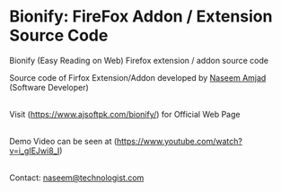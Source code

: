 # Bionify: FireFox Addon / Extension Source Code
Bionify (Easy Reading on Web) Firefox extension / addon source code

Source code of Firfox Extension/Addon developed by [Naseem Amjad](https://www.ajsoftpk.com/naseem_amjad/) (Software Developer)<br><br>

Visit (https://www.ajsoftpk.com/bionify/) for Official Web Page<br><br>

Demo Video can be seen at (https://www.youtube.com/watch?v=i_gIEJwi8_I)<br><br>

Contact: naseem@technologist.com
